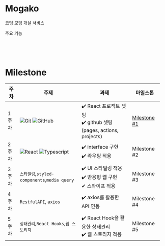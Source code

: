 # Mogako
코딩 모임 개설 서비스

주요 기능

<br/>

&nbsp;
&nbsp;
# Milestone

|주차|주제|과제|마일스톤|
|------|---|---|--|
|1주차|![Git](https://img.shields.io/badge/-Git-05122A?style=flat&logo=git) ![GitHub](https://img.shields.io/badge/-GitHub-05122A?style=flat&logo=github)| ✔️ React 프로젝트 셋팅<br/> ✔️ github 셋팅(pages, actions, projects)|[Milestone #1](https://github.com/woowsnu/Mogako/milestone/1)|
|2주차|![React](https://img.shields.io/badge/-React-05122A?style=flat&logo=react) ![Typescript](https://img.shields.io/badge/-Typescript-05122A?style=flat&logo=typescript)|✔️ interface 구현 <br/>✔️ 라우팅 적용 |Milestone #2
|3주차|`스타일링`,`styled-components`,`media query`|✔️ UI 스타일링 적용 <br/>✔️ 반응형 웹 구현 <br/>✔ 스와이프 적용|Milestone #3|
|4주차|`RestfulAPI`, `axios`|✔️ axios를 활용한 API 연동 <br/>|Milestone #4|
|5주차|`상태관리`,`React Hooks`,`웹 스토리지`|✔️ React Hook을 활용한 상태관리  <br/>✔️ 웹 스토리지 적용|Milestone #5|
